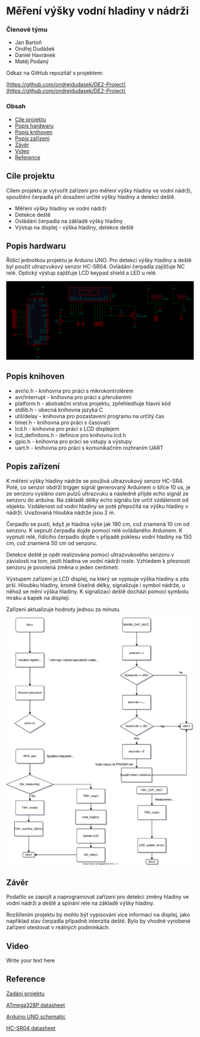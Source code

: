 # Měření výšky vodní hladiny v nádrži

### Členové týmu

* Jan Bartoň
* Ondřej Dudášek
* Daniel Havránek
* Matěj Podaný

Odkaz na GitHub repozitář s projektem:

[https://github.com/ondrejdudasek/DE2-Project](https://github.com/ondrejdudasek/DE2-Project)

### Obsah

* [Cíle projektu](#objectives)
* [Popis hardwaru](#hardware)
* [Popis knihoven](#libs)
* [Popis zařízení](#main)
* [Závěr](#end)
* [Video](#video)
* [Reference](#references)

<a name="objectives"></a>

## Cíle projektu

Cílem projektu je vytvořit zařízení pro měření výšky hladiny ve vodní nádrži, spouštění čerpadla při dosažení určité výšky hladiny a detekci deště. 

* Měření výšky hladiny ve vodní nádrži
* Detekce deště
* Ovládání čerpadla na základě výšky hladiny
* Výstup na displej - výška hladiny, detekce deště

<a name="hardware"></a>

## Popis hardwaru

Řídící jednotkou projektu je Arduino UNO. Pro detekci výšky hladiny a deště byl použit ultrazvukový senzor HC-SR04. Ovládání čerpadla zajišťuje NC relé. Optický výstup zajišťuje LCD keypad shield a LED u relé.


![Schéma zapojení](images/WTC_Scheme.png)

<a name="libs"></a>

## Popis knihoven

* avr/io.h - knihovna pro práci s mikrokontrolérem
* avr/interrupt - knihovna pro práci s přerušeními
* platform.h - abstrakční vrstva projektu, zpřehledňuje hlavní kód
* stdlib.h - obecná knihovna jazyka C
* util/delay - knihovna pro pozastavení programu na určitý čas
* timer.h - knihovna pro práci s časovači
* lcd.h - knihovna pro práci s LCD displejem
* lcd_definitons.h - definice pro knihovnu lcd.h
* gpio.h - knihovna pro práci se vstupy a výstupy
* uart.h - knihovna pro práci s komunikačním rozhraním UART

<a name="main"></a>

## Popis zařízení

K měření výšky hladiny nádrže se používá ultrazvukový senzor HC-SR4. Poté, co senzor obdrží trigger signál generovaný Arduinem o šířce 10 us, je ze senzoru vysláno osm pulzů ultrazvuku a následně přijde echo signál ze senzoru do arduina. Na základě délky echo signálu lze určit vzdálenost od objektu. Vzdálenost od vodní hladiny se poté přepočítá na výšku hladiny v nádrži. Uvažovaná hloubka nádrže jsou 2 m.

Čerpadlo se pustí, když je hladina výše jak 190 cm, což znamená 10 cm od senzoru. K sepnutí čerpadla dojde pomocí relé ovládaného Arduinem. K vypnutí relé, řídícího čerpadlo dojde v případě poklesu vodní hladiny na 150 cm, což znamená 50 cm od senzoru.

Detekce deště je opět realizována pomocí ultrazvukového senzoru v závislosti na tom, jestli hladina ve vodní nádrži roste. Vzhledem k přesnosti senzoru je povolená změna o jeden centimetr. 

Výstupem zařízení je LCD displej, na který se vypisuje výška hladiny a zda prší. Hloubku hladiny, kromě číselné délky, signalizuje i symbol nádrže, u něhož se mění výška hladiny. K signalizaci deště dochází pomocí symbolu mraku a kapek na displeji.

Zařízení aktualizuje hodnoty jednou za minutu. 

![Flowchart](images/Main.drawio.svg)

<a name="video"></a>

## Závěr

Podařilo se zapojit a naprogramovat zařízení pro detekci změny hladiny ve vodní nádrži a deště a spínání rele na základě výšky hladiny.

Rozšířením projektu by mohlo být vypisování více informací na displej, jako například stav čerpadla případně intenzita deště. Bylo by vhodné vyrobené zařízení otestovat v reálných podmínkách.

<a name="end"></a>

## Video

Write your text here

<a name="references"></a>

## Reference
[Zadání projektu](https://github.com/tomas-fryza/Digital-electronics-2/tree/master/Labs/project)

[ATmega328P datasheet](https://ww1.microchip.com/downloads/en/DeviceDoc/ATmega48A-PA-88A-PA-168A-PA-328-P-DS-DS40002061B.pdf)

[Arduino UNO schematic](https://github.com/tomas-fryza/Digital-electronics-2/blob/master/Docs/arduino_shield.pdf)

[HC-SR04 datasheet](https://cdn.sparkfun.com/datasheets/Sensors/Proximity/HCSR04.pdf)

